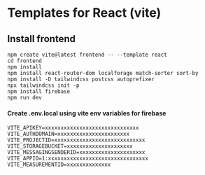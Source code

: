 # Templates for React (vite)

## Install frontend

```
npm create vite@latest frontend -- --template react
cd frontend
npm install
npm install react-router-dom localforage match-sorter sort-by
npm install -D tailwindcss postcss autoprefixer
npx tailwindcss init -p
npm install firebase
npm run dev
```

#### Create **.env.local** using vite env variables for firebase

```
VITE_APIKEY=xxxxxxxxxxxxxxxxxxxxxxxxxxxxxx
VITE_AUTHDOMAIN=xxxxxxxxxxxxxxxxxxxxxxx
VITE_PROJECTID=xxxxxxxxxxxxxxxxxxxxxxxxxxxxx
VITE_STORAGEBUCKET=xxxxxxxxxxxxxxxxxxxxx
VITE_MESSAGINGSENDERID=xxxxxxxxxxxxxxxxxxxxx
VITE_APPID=1:xxxxxxxxxxxxxxxxxxxxxxxxxxxxxxxx
VITE_MEASUREMENTID=xxxxxxxxxxxxxx
```
